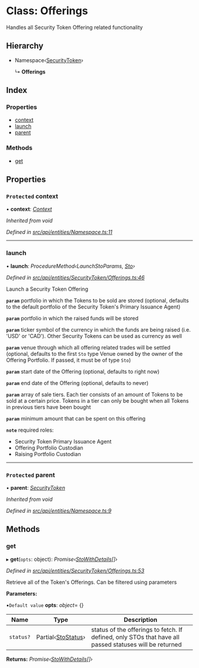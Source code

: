 # Class: Offerings

Handles all Security Token Offering related functionality

## Hierarchy

* Namespace‹[SecurityToken](securitytoken.md)›

  ↳ **Offerings**

## Index

### Properties

* [context](offerings.md#protected-context)
* [launch](offerings.md#launch)
* [parent](offerings.md#protected-parent)

### Methods

* [get](offerings.md#get)

## Properties

### `Protected` context

• **context**: *[Context](context.md)*

*Inherited from void*

*Defined in [src/api/entities/Namespace.ts:11](https://github.com/PolymathNetwork/polymesh-sdk/blob/c77f6a3e/src/api/entities/Namespace.ts#L11)*

___

###  launch

• **launch**: *ProcedureMethod‹LaunchStoParams, [Sto](sto.md)›*

*Defined in [src/api/entities/SecurityToken/Offerings.ts:46](https://github.com/PolymathNetwork/polymesh-sdk/blob/c77f6a3e/src/api/entities/SecurityToken/Offerings.ts#L46)*

Launch a Security Token Offering

**`param`** portfolio in which the Tokens to be sold are stored
  (optional, defaults to the default portfolio of the Security Token's Primary Issuance Agent)

**`param`** portfolio in which the raised funds will be stored

**`param`** ticker symbol of the currency in which the funds are being raised (i.e. 'USD' or 'CAD').
  Other Security Tokens can be used as currency as well

**`param`** venue through which all offering related trades will be settled
  (optional, defaults to the first `Sto` type Venue owned by the owner of the Offering Portfolio.
  If passed, it must be of type `Sto`)

**`param`** start date of the Offering (optional, defaults to right now)

**`param`** end date of the Offering (optional, defaults to never)

**`param`** array of sale tiers. Each tier consists of an amount of Tokens to be sold at a certain price.
  Tokens in a tier can only be bought when all Tokens in previous tiers have been bought

**`param`** minimum amount that can be spent on this offering

**`note`** required roles:
  - Security Token Primary Issuance Agent
  - Offering Portfolio Custodian
  - Raising Portfolio Custodian

___

### `Protected` parent

• **parent**: *[SecurityToken](securitytoken.md)*

*Inherited from void*

*Defined in [src/api/entities/Namespace.ts:9](https://github.com/PolymathNetwork/polymesh-sdk/blob/c77f6a3e/src/api/entities/Namespace.ts#L9)*

## Methods

###  get

▸ **get**(`opts`: object): *Promise‹[StoWithDetails](../interfaces/stowithdetails.md)[]›*

*Defined in [src/api/entities/SecurityToken/Offerings.ts:53](https://github.com/PolymathNetwork/polymesh-sdk/blob/c77f6a3e/src/api/entities/SecurityToken/Offerings.ts#L53)*

Retrieve all of the Token's Offerings. Can be filtered using parameters

**Parameters:**

▪`Default value`  **opts**: *object*= {}

Name | Type | Description |
------ | ------ | ------ |
`status?` | Partial‹[StoStatus](../interfaces/stostatus.md)› | status of the offerings to fetch. If defined, only STOs that have all passed statuses will be returned  |

**Returns:** *Promise‹[StoWithDetails](../interfaces/stowithdetails.md)[]›*
